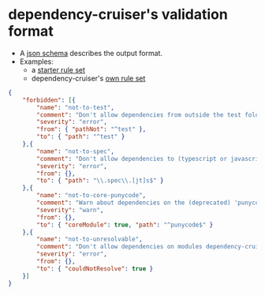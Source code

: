 # dependency-cruiser's validation format
- A [json schema](../src/validate/jsonschema.json) describes the output format.
- Examples:
  - a [starter rule set](./jsonschema.json)
  - dependency-cruiser's [own rule set](../.dependency-cruiser-custom.json)

```json
{
    "forbidden": [{
        "name": "not-to-test",
        "comment": "Don't allow dependencies from outside the test folder to test",
        "severity": "error",
        "from": { "pathNot": "^test" },
        "to": { "path": "^test" }
    },{
        "name": "not-to-spec",
        "comment": "Don't allow dependencies to (typescript or javascript) spec files",
        "severity": "error",
        "from": {},
        "to": { "path": "\\.spec\\.[jt]s$" }
    },{
        "name": "not-to-core-punycode",
        "comment": "Warn about dependencies on the (deprecated) 'punycode' core module (use the userland punycode module instead).",
        "severity": "warn",
        "from": {},
        "to": { "coreModule": true, "path": "^punycode$" }
    },{
        "name": "not-to-unresolvable",
        "comment": "Don't allow dependencies on modules dependency-cruiser can't resolve to files on disk (which probably means they don't exist)",
        "severity": "error",
        "from": {},
        "to": { "couldNotResolve": true }
    }]
}
```
